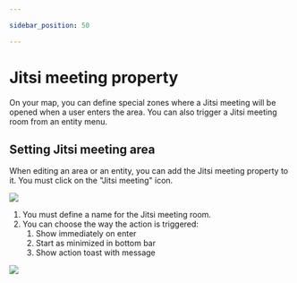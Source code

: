 ```yaml
---

sidebar_position: 50

---
```


# Jitsi meeting property

On your map, you can define special zones where a Jitsi meeting will be opened when a user enters the area.
You can also trigger a Jitsi meeting room from an entity menu.
 
## Setting Jitsi meeting area

When editing an area or an entity, you can add the Jitsi meeting property to it. You must click on the "Jitsi meeting" icon.

![](../../images/editor/jitsi_property.png)

1. You must define a name for the Jitsi meeting room.
2. You can choose the way the action is triggered:
   1. Show immediately on enter
   2. Start as minimized in bottom bar
   3. Show action toast with message

![](../../images/editor/jitsi_meeting.png)
